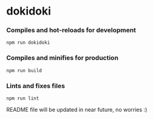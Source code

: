 # dokidoki

### Compiles and hot-reloads for development
```
npm run dokidoki
```

### Compiles and minifies for production
```
npm run build
```

### Lints and fixes files
```
npm run lint
```

README file will be updated in near future, no worries :)